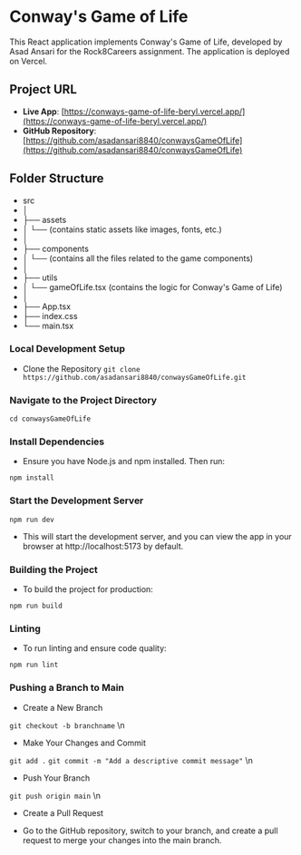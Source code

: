 # Conway's Game of Life

This React application implements Conway's Game of Life, developed by Asad Ansari for the Rock8Careers assignment. The application is deployed on Vercel.

## Project URL

-   **Live App**: [https://conways-game-of-life-beryl.vercel.app/](https://conways-game-of-life-beryl.vercel.app/)
-   **GitHub Repository**: [https://github.com/asadansari8840/conwaysGameOfLife](https://github.com/asadansari8840/conwaysGameOfLife)

## Folder Structure

- src
- │
- ├── assets
- │   └── (contains static assets like images, fonts, etc.)
- │
- ├── components
- │   └── (contains all the files related to the game components)
- │
- ├── utils
- │   └── gameOfLife.tsx (contains the logic for Conway's Game of Life)
- │
- ├── App.tsx
- ├── index.css
- └── main.tsx

### Local Development Setup
- Clone the Repository
`git clone https://github.com/asadansari8840/conwaysGameOfLife.git`

### Navigate to the Project Directory

`cd conwaysGameOfLife`
### Install Dependencies

- Ensure you have Node.js and npm installed. Then run:

`npm install`

### Start the Development Server

`npm run dev`
- This will start the development server, and you can view the app in your browser at http://localhost:5173 by default.

### Building the Project
- To build the project for production:


`npm run build`
### Linting
- To run linting and ensure code quality:


`npm run lint`

### Pushing a Branch to Main
- Create a New Branch

`git checkout -b branchname` \n

- Make Your Changes and Commit

`git add .`
`git commit -m "Add a descriptive commit message"` \n
- Push Your Branch

`git push origin main` \n
- Create a Pull Request

- Go to the GitHub repository, switch to your branch, and create a pull request to merge your changes into the main branch.
